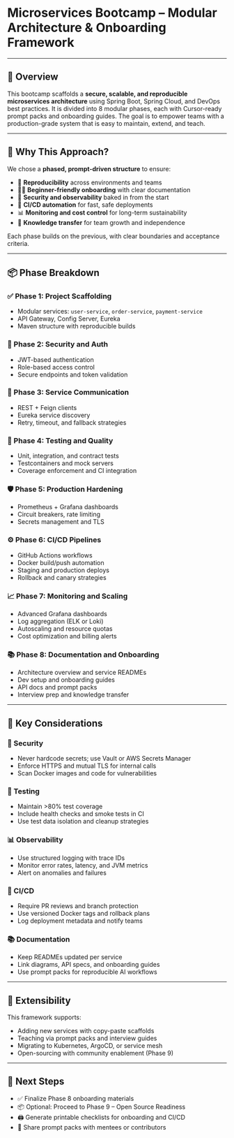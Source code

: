 # Microservices Bootcamp – Modular Architecture & Onboarding Framework

---

## 🧭 Overview

This bootcamp scaffolds a **secure, scalable, and reproducible microservices architecture** using Spring Boot, Spring Cloud, and DevOps best practices. It is divided into 8 modular phases, each with Cursor-ready prompt packs and onboarding guides. The goal is to empower teams with a production-grade system that is easy to maintain, extend, and teach.

---

## 🧱 Why This Approach?

We chose a **phased, prompt-driven structure** to ensure:
- 🔁 **Reproducibility** across environments and teams
- 🧑‍🏫 **Beginner-friendly onboarding** with clear documentation
- 🔐 **Security and observability** baked in from the start
- 🚀 **CI/CD automation** for fast, safe deployments
- 📊 **Monitoring and cost control** for long-term sustainability
- 🤝 **Knowledge transfer** for team growth and independence

Each phase builds on the previous, with clear boundaries and acceptance criteria.

---

## 📦 Phase Breakdown

### ✅ Phase 1: Project Scaffolding
- Modular services: `user-service`, `order-service`, `payment-service`
- API Gateway, Config Server, Eureka
- Maven structure with reproducible builds

### 🔐 Phase 2: Security and Auth
- JWT-based authentication
- Role-based access control
- Secure endpoints and token validation

### 🔄 Phase 3: Service Communication
- REST + Feign clients
- Eureka service discovery
- Retry, timeout, and fallback strategies

### 🧪 Phase 4: Testing and Quality
- Unit, integration, and contract tests
- Testcontainers and mock servers
- Coverage enforcement and CI integration

### 🛡️ Phase 5: Production Hardening
- Prometheus + Grafana dashboards
- Circuit breakers, rate limiting
- Secrets management and TLS

### ⚙️ Phase 6: CI/CD Pipelines
- GitHub Actions workflows
- Docker build/push automation
- Staging and production deploys
- Rollback and canary strategies

### 📈 Phase 7: Monitoring and Scaling
- Advanced Grafana dashboards
- Log aggregation (ELK or Loki)
- Autoscaling and resource quotas
- Cost optimization and billing alerts

### 📚 Phase 8: Documentation and Onboarding
- Architecture overview and service READMEs
- Dev setup and onboarding guides
- API docs and prompt packs
- Interview prep and knowledge transfer

---

## 🧠 Key Considerations

### 🔐 Security
- Never hardcode secrets; use Vault or AWS Secrets Manager
- Enforce HTTPS and mutual TLS for internal calls
- Scan Docker images and code for vulnerabilities

### 🧪 Testing
- Maintain >80% test coverage
- Include health checks and smoke tests in CI
- Use test data isolation and cleanup strategies

### 📊 Observability
- Use structured logging with trace IDs
- Monitor error rates, latency, and JVM metrics
- Alert on anomalies and failures

### 🚀 CI/CD
- Require PR reviews and branch protection
- Use versioned Docker tags and rollback plans
- Log deployment metadata and notify teams

### 📚 Documentation
- Keep READMEs updated per service
- Link diagrams, API specs, and onboarding guides
- Use prompt packs for reproducible AI workflows

---

## 🧩 Extensibility

This framework supports:
- Adding new services with copy-paste scaffolds
- Teaching via prompt packs and interview guides
- Migrating to Kubernetes, ArgoCD, or service mesh
- Open-sourcing with community enablement (Phase 9)

---

## 🏁 Next Steps

- ✅ Finalize Phase 8 onboarding materials
- 📦 Optional: Proceed to Phase 9 – Open Source Readiness
- 🖨️ Generate printable checklists for onboarding and CI/CD
- 🧠 Share prompt packs with mentees or contributors
